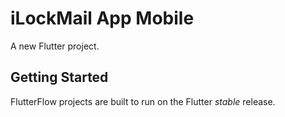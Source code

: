 # iLockMail App Mobile

A new Flutter project.

## Getting Started

FlutterFlow projects are built to run on the Flutter _stable_ release.
